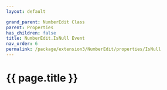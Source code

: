 ```yaml
---
layout: default

grand_parent: NumberEdit Class
parent: Properties
has_children: false
title: NumberEdit.IsNull Event
nav_order: 6
permalink: /package/extension3/NumberEdit/properties/IsNull
---
```

# {{ page.title }}
